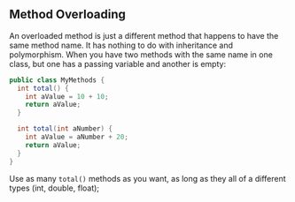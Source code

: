 ## Method Overloading
An overloaded method is just a different method that happens to have the same method name. It has nothing to do with inheritance and polymorphism.
When you have two methods with the same name in one class, but one has a passing variable and another is empty:
```java
public class MyMethods {
  int total() {
    int aValue = 10 + 10;
    return aValue;
  }

  int total(int aNumber) {
    int aValue = aNumber + 20;
    return aValue;
  }
}
```
Use as many ```total()``` methods as you want, as long as they all of a different types (int, double, float);
